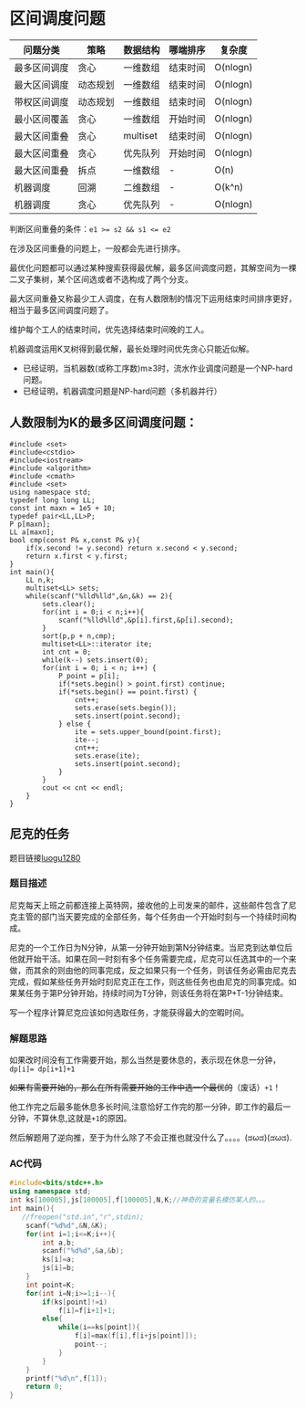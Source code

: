 # 区间调度问题


问题分类 | 策略 | 数据结构 | 哪端排序 | 复杂度
 ---    |  ---  |    ---    |   ---    | ---
最多区间调度 | 贪心	|一维数组	|结束时间	|O(nlogn)
最大区间调度 | 动态规划	|一维数组	|结束时间	|O(nlogn)
带权区间调度 | 动态规划	|一维数组	|结束时间	|O(nlogn)
最小区间覆盖 | 贪心	|一维数组	|开始时间	|O(nlogn)
最大区间重叠 | 贪心	|multiset	|结束时间	|O(nlogn)
最大区间重叠 | 贪心	|优先队列	|开始时间	|O(nlogn)
最大区间重叠 | 拆点	|一维数组	| - |O(n)
机器调度 | 回溯	|二维数组 | - |O(k^n)
机器调度 | 贪心	|优先队列 | - |O(nlogn)

判断区间重叠的条件：`e1 >= s2 && s1 <= e2`

在涉及区间重叠的问题上，一般都会先进行排序。

最优化问题都可以通过某种搜索获得最优解，最多区间调度问题，其解空间为一棵二叉子集树，某个区间选或者不选构成了两个分支。

最大区间重叠又称最少工人调度，在有人数限制的情况下运用结束时间排序更好，相当于最多区间调度问题了。 

维护每个工人的结束时间，优先选择结束时间晚的工人。

机器调度运用K叉树得到最优解，最长处理时间优先贪心只能近似解。

- 已经证明，当机器数(或称工序数)m≥3时，流水作业调度问题是一个NP-hard问题。 
- 已经证明，机器调度问题是NP-hard问题（多机器并行）

## 人数限制为K的最多区间调度问题：

```
#include <set>
#include<cstdio>
#include<iostream>
#include <algorithm>
#include <cmath>
#include <set>
using namespace std;
typedef long long LL;
const int maxn = 1e5 + 10;
typedef pair<LL,LL>P;
P p[maxn];
LL a[maxn];
bool cmp(const P& x,const P& y){
    if(x.second != y.second) return x.second < y.second;
    return x.first < y.first;
}
int main(){
    LL n,k;
    multiset<LL> sets;
    while(scanf("%lld%lld",&n,&k) == 2){
        sets.clear();
        for(int i = 0;i < n;i++){
            scanf("%lld%lld",&p[i].first,&p[i].second);
        }
        sort(p,p + n,cmp);
        multiset<LL>::iterator ite;
        int cnt = 0;
        while(k--) sets.insert(0);
        for(int i = 0; i < n; i++) {
            P point = p[i];
            if(*sets.begin() > point.first) continue;
            if(*sets.begin() == point.first) {
                cnt++;
                sets.erase(sets.begin());
                sets.insert(point.second);
            } else {
                ite = sets.upper_bound(point.first);
                ite--;
                cnt++;
                sets.erase(ite);
                sets.insert(point.second);
            }
        }
        cout << cnt << endl;
    }
}
```

## 尼克的任务

题目链接[luogu1280](https://www.luogu.org/problemnew/show/P1280)

### 题目描述

尼克每天上班之前都连接上英特网，接收他的上司发来的邮件，这些邮件包含了尼克主管的部门当天要完成的全部任务，每个任务由一个开始时刻与一个持续时间构成。

尼克的一个工作日为N分钟，从第一分钟开始到第N分钟结束。当尼克到达单位后他就开始干活。如果在同一时刻有多个任务需要完成，尼克可以任选其中的一个来做，而其余的则由他的同事完成，反之如果只有一个任务，则该任务必需由尼克去完成，假如某些任务开始时刻尼克正在工作，则这些任务也由尼克的同事完成。如果某任务于第P分钟开始，持续时间为T分钟，则该任务将在第P+T-1分钟结束。

写一个程序计算尼克应该如何选取任务，才能获得最大的空暇时间。

### 解题思路

如果改时间没有工作需要开始，那么当然是要休息的，表示现在休息一分钟，`dp[i]= dp[i+1]+1`

~~如果有需要开始的，那么在所有需要开始的工作中选一个最优的~~（废话）`+1`！

他工作完之后最多能休息多长时间,注意恰好工作完的那一分钟，即工作的最后一分钟，不算休息,这就是`+1`的原因。

然后解题用了逆向推，至于为什么除了不会正推也就没什么了。。。。(ಡωಡ)(ಡωಡ). 


### AC代码

```c++
#include<bits/stdc++.h>
using namespace std;
int ks[100005],js[100005],f[100005],N,K;//神奇的变量名模仿某人的。。。
int main(){
   //freopen("std.in","r",stdin);
    scanf("%d%d",&N,&K);
    for(int i=1;i<=K;i++){
        int a,b;
        scanf("%d%d",&a,&b);
        ks[i]=a;
        js[i]=b;
    }
    int point=K;
    for(int i=N;i>=1;i--){
        if(ks[point]!=i)
            f[i]=f[i+1]+1;
        else{
            while(i==ks[point]){
                f[i]=max(f[i],f[i+js[point]]);
                point--;
            }
        }
    }
    printf("%d\n",f[1]);
    return 0;
}
```
